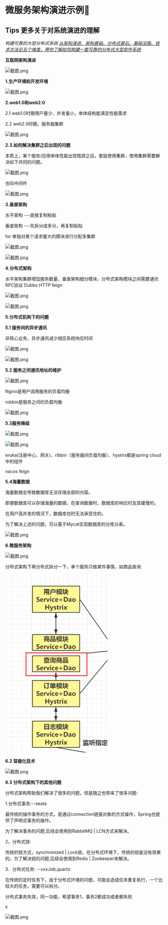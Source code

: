 # 微服务架构演进示例:see_no_evil:

## Tips 更多关于对系统演进的理解
*构建可靠的大型分布式系统
 [从架构演进、架构甚础、分布式甚石、基础没施、技术方法论五个维度，带你了解如何构建一套可靠的分布式大型软件系统](https://icyfenix.cn/introduction/about-book.html)*


<a name="jxfn-1641521709530"></a><a name="3iwd-1641521710719"></a>**互联网架构演进**

![截图.png](assets/Aspose.Words.e12bb904-5d25-4bad-89a3-02c85268c1fe.001.png)


<a name="vyp5-1616512774539"></a><a name="wjsx-1616512723596"></a><a name="mwpq-1616512724605"></a><a name="cjnj-1641521710719"></a>**1.生产环境和开发环境**

![截图.png](assets/Aspose.Words.e12bb904-5d25-4bad-89a3-02c85268c1fe.002.png)

<a name="8dr4-1616911384470"></a><a name="kqyq-1616911293726"></a><a name="tocc-1641521710719"></a>**2.web1.0和web2.0**

<a name="ktwg-1616911607017"></a>2.1 web1.0时期用户量少，并发量小，单体结构能满足性能需求

<a name="hxbh-1616911647465"></a>2.2 web2.0时期，服务器集群

![截图.png](assets/Aspose.Words.e12bb904-5d25-4bad-89a3-02c85268c1fe.003.png)

<a name="j10o-1616911595909"></a><a name="0lz3-1641521710719"></a><a name="mxki-1641521710719"></a>**2.3.如何解决集群之后出现的问题**

<a name="otck-1616911976443"></a>本质上，某个服务/应用单体性能出现瓶颈之后，套娃使用集群，使用集群需要解决如下共同的问题。

![截图.png](assets/Aspose.Words.e12bb904-5d25-4bad-89a3-02c85268c1fe.004.png)

<a name="wbwa-1616912431057"></a><a name="fq9t-1616912431981"></a><a name="k3kw-1616912431986"></a>也叫中间件

![截图.png](assets/Aspose.Words.e12bb904-5d25-4bad-89a3-02c85268c1fe.005.png)

<a name="syuf-1616912407200"></a><a name="5plt-1641521710719"></a>**3.垂直架构**

<a name="y1pp-1616912779813"></a>水平架构  ---直接复制粘贴

<a name="fu4k-1616912794496"></a>垂直架构 ---先拆分成多分，再复制粘贴

<a name="sgvs-1616912824320"></a>for 单独对某个请求量大的模块进行分配多集群

![截图.png](assets/Aspose.Words.e12bb904-5d25-4bad-89a3-02c85268c1fe.006.png)

![截图.png](assets/Aspose.Words.e12bb904-5d25-4bad-89a3-02c85268c1fe.007.png)

<a name="k1ni-1616912950457"></a><a name="t8n6-1641521710719"></a><a name="f9ck-1616913122693"></a><a name="apmu-1641521710719"></a>**4.分布式架构**

<a name="vzxq-1616915926974"></a>水平架构集群增加服务数量，垂直架构细分模块，分布式架构模块之间需要通讯  RPC协议 Dubbo   HTTP feign

![截图.png](assets/Aspose.Words.e12bb904-5d25-4bad-89a3-02c85268c1fe.008.png)

![截图.png](assets/Aspose.Words.e12bb904-5d25-4bad-89a3-02c85268c1fe.009.png)

<a name="p34w-1616916121950"></a><a name="nrgh-1616915956403"></a><a name="82dq-1616916058474"></a><a name="oyy0-1641521710720"></a>**5.分布式机构下的问题**

<a name="sfjo-1641521710720"></a>**5.1 服务间的异步通讯**

<a name="yzla-1616916385684"></a>非核心业务，异步通讯减少相应系统响应时间

![截图.png](assets/Aspose.Words.e12bb904-5d25-4bad-89a3-02c85268c1fe.010.png)

![截图.png](assets/Aspose.Words.e12bb904-5d25-4bad-89a3-02c85268c1fe.011.png)

<a name="wbnn-1616916434486"></a><a name="rdmn-1641521710720"></a><a name="ekav-1616916462988"></a><a name="xarg-1641521710720"></a>**5.2 服务之间通讯地址的维护**

![截图.png](assets/Aspose.Words.e12bb904-5d25-4bad-89a3-02c85268c1fe.012.png)

<a name="dcjq-1616916830351"></a><a name="liml-1616916586126"></a>Nginx是用户调用服务的负载均衡

<a name="en4n-1616916916965"></a>robbin是服务之间的负载均衡

![截图.png](assets/Aspose.Words.e12bb904-5d25-4bad-89a3-02c85268c1fe.013.png)

<a name="wfrl-1641521710720"></a><a name="felz-1616916859193"></a><a name="yary-1616916835140"></a><a name="1ux3-1641521710720"></a>**5.3服务降级**

![截图.png](assets/Aspose.Words.e12bb904-5d25-4bad-89a3-02c85268c1fe.014.png)

![截图.png](assets/Aspose.Words.e12bb904-5d25-4bad-89a3-02c85268c1fe.015.png)


<a name="m7nc-1616917179893"></a><a name="gxfv-1616916969832"></a><a name="vijk-1616917140741"></a><a name="6nt1-1616917138684"></a><a name="qaq8-1641521710720"></a><a name="zpcw-1616917220564"></a>eruka(注册中心、网关)、ribbin（服务器间负载均衡）、hystrix都是spring cloud中的组件

<a name="zcut-1617562156333"></a>nacos                          feign

<a name="3bdk-1641521710720"></a>**5.4海量数据**

<a name="wnlj-1617562330022"></a>海量数据会导致数据库无法存储全部的内容。

<a name="0b7b-1617562532597"></a>即便数据库可以存储海量的数据，在查询数据时，数据库的响应时及其缓慢的。

<a name="1bnv-1617562569101"></a>在用户高并发的情况下，数据库也时无法承受住的。

<a name="oymp-1617562330442"></a>为了解决上述的问题，可以基于Mycat实现数据库的分库分表。


![截图.png](assets/Aspose.Words.e12bb904-5d25-4bad-89a3-02c85268c1fe.016.png)

<a name="j1ov-1617562573393"></a><a name="fgr2-1641521710720"></a><a name="hyno-1616917681714"></a><a name="tpmv-1641521710720"></a>**6.微服务架构**

![截图.png](assets/Aspose.Words.e12bb904-5d25-4bad-89a3-02c85268c1fe.017.png)

<a name="4cpg-1616917891117"></a><a name="kqot-1616917947341"></a><a name="s5nn-1616917887223"></a>分布式架构下再分布式拆分一下，单个服务只做某件事情，如商品查询

![截图.png](assets/Aspose.Words.e12bb904-5d25-4bad-89a3-02c85268c1fe.018.png)

<a name="6nfk-1616917888162"></a><a name="ze9s-1616917888166"></a><a name="un4x-1641521710720"></a>**6.2 容器化技术**

![截图.png](assets/Aspose.Words.e12bb904-5d25-4bad-89a3-02c85268c1fe.019.png)


<a name="rog3-1616918093460"></a><a name="mzah-1616918006915"></a><a name="7oqt-1616918007066"></a><a name="yoyb-1641521710720"></a>**6.3 分布式架构下的其他问题**

<a name="jcda-1617562597895"></a><a name="4qlj-1617562598026"></a>分布式架构帮助我们解决了很多的问题，但是随之也带来了很多问题:

<a name="f5q6-1617562648274"></a>1.分布式事务:--seata

<a name="nwxa-1617562606465"></a>最传统的操作事务的方式，是通过connection链接对象的方式操作，Spring也提供了声明式事务的操作。

<a name="evio-1617562613890"></a>为了解决事务的问题,后续会使用到RabbitMQ | LCN方式来解决。

<a name="qur8-1617562644609"></a>2，分布式锁:

<a name="npi7-1617562624858"></a>传统的锁方式，synchronized | Lock锁，在分布式环境下，传统的锁是没有效果的。为了解决锁的问题,后续会使用到Redis | Zookeeper来解决。

<a name="8auo-1617562640602"></a>3．分布式任务: --xxxJob,quartz

<a name="llgl-1617562632978"></a>在传统的定时任务下，由于分布式环境的问题，可能会造成任务重复执行，一个比较大的任务，需要可以拆分。

<a name="svlc-1617562661496"></a><a name="0btv-1616918301175"></a>分布式事务失效，同一功能，希望事务1，事务2都成功或者都失败

<a name="lwxy-1616918303074"></a>s

![截图.png](assets/Aspose.Words.e12bb904-5d25-4bad-89a3-02c85268c1fe.020.png)
